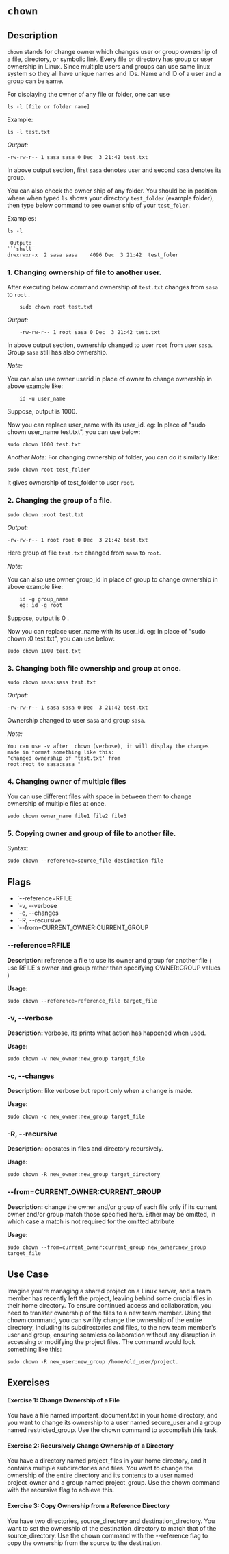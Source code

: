 # `chown`

## Description

`chown` stands for change owner which changes user or group ownership of a file, directory, or symbolic link. Every file or directory has group or user ownership in Linux. Since multiple users and groups can use same linux system so they all have unique names and IDs. Name and ID of a user and a group can be same. 

For displaying the owner of any file or folder, one can use 
```shell
ls -l [file or folder name]
```

Example: 

```shell
ls -l test.txt 
```

_Output:_
```shell
-rw-rw-r-- 1 sasa sasa 0 Dec  3 21:42 test.txt
```

In above output section, first `sasa` denotes user and second `sasa` denotes its group.



You can also check the owner ship of any folder. You should be in position where when typed `ls` shows your directory `test_folder` (example folder), then type below command to see owner ship of your `test_foler`.

Examples: 
```shell
ls -l 

_Output:_
```shell
drwxrwxr-x  2 sasa sasa    4096 Dec  3 21:42  test_foler

```

### 1. Changing ownership of file to another user.

 After executing below command ownership of `test.txt` changes from `sasa` to `root` .

```shell
    sudo chown root test.txt
```

_Output:_
```shell
    -rw-rw-r-- 1 root sasa 0 Dec  3 21:42 test.txt

```

In above output section, ownership changed to user `root` from user `sasa`. Group `sasa` still has also ownership. 

_Note:_

You can also use owner userid in place of owner to change ownership in above example like: 
    
```shell
    id -u user_name
```
Suppose, output is 1000.

Now you can replace user_name with its user_id. 
eg: In place of "sudo chown user_name test.txt", you can use below:

```shell
sudo chown 1000 test.txt

```

_Another Note:_
For changing ownership of folder, you can do it similarly like:

```shell
sudo chown root test_folder
```
It gives ownership of test_folder to user `root`.
 

### 2. Changing the group of a file. 

```shell
sudo chown :root test.txt
```

_Output:_
```shell
-rw-rw-r-- 1 root root 0 Dec  3 21:42 test.txt

```

Here group of file `test.txt` changed from `sasa` to `root`.


_Note:_

You can also use owner group_id in place of group to change ownership in above example like: 
    
```shell
    id -g group_name
    eg: id -g root
```
Suppose, output is 0 .

Now you can replace user_name with its user_id. 
eg: In place of "sudo chown :0 test.txt", you can use below:

```shell
sudo chown 1000 test.txt

```

### 3. Changing both file ownership and group at once. 

```shell
sudo chown sasa:sasa test.txt
```

_Output:_
```shell
-rw-rw-r-- 1 sasa sasa 0 Dec  3 21:42 test.txt

```

Ownership changed to user `sasa` and  group `sasa`.

_Note:_
```shell
You can use -v after  chown (verbose), it will display the changes made in format something like this: 
"changed ownership of 'test.txt' from 
root:root to sasa:sasa "
```

### 4. Changing owner of multiple files 
You can use different files with space in between them to change ownership of multiple files at once. 

```shell
sudo chown owner_name file1 file2 file3 
```
### 5. Copying owner and group of file to another file. 

Syntax: 
```shell
sudo chown --reference=source_file destination file
```


## Flags
-   `--reference=RFILE 
-   `-v, --verbose 
-   `-c, --changes 
-   `-R, --recursive
-   `--from=CURRENT_OWNER:CURRENT_GROUP


### --reference=RFILE

**Description:** reference a file to use its owner and group for another file ( use RFILE's owner and group rather than specifying OWNER:GROUP values )

**Usage:** 
```shell
sudo chown --reference=reference_file target_file
```


### -v, --verbose

**Description:** verbose, its prints what action has happened when used.

**Usage:** 
```shell
sudo chown -v new_owner:new_group target_file

```


### -c, --changes

**Description:** like verbose but report only when a change is made.

**Usage:** 
```shell
sudo chown -c new_owner:new_group target_file

```



### -R, --recursive

**Description:** operates in files and directory recursively.

**Usage:** 
```shell
sudo chown -R new_owner:new_group target_directory
```


### --from=CURRENT_OWNER:CURRENT_GROUP

**Description:** change the owner and/or group of each file only if its current owner and/or group match those  specified  here. Either may be omitted, in which case a match is not required for the omitted attribute

**Usage:** 
```shell
sudo chown --from=current_owner:current_group new_owner:new_group target_file

```

## Use Case
Imagine you're managing a shared project on a Linux server, and a team member has recently left the project, leaving behind some crucial files in their home directory. To ensure continued access and collaboration, you need to transfer ownership of the files to a new team member. Using the chown command, you can swiftly change the ownership of the entire directory, including its subdirectories and files, to the new team member's user and group, ensuring seamless collaboration without any disruption in accessing or modifying the project files. The command would look something like this: 

    sudo chown -R new_user:new_group /home/old_user/project.



## Exercises

####  Exercise 1: Change Ownership of a File

You have a file named important_document.txt in your home directory, and you want to change its ownership to a user named secure_user and a group named restricted_group. Use the chown command to accomplish this task.

####  Exercise 2: Recursively Change Ownership of a Directory

You have a directory named project_files in your home directory, and it contains multiple subdirectories and files. You want to change the ownership of the entire directory and its contents to a user named project_owner and a group named project_group. Use the chown command with the recursive flag to achieve this.

####  Exercise 3: Copy Ownership from a Reference Directory

You have two directories, source_directory and destination_directory. You want to set the ownership of the destination_directory to match that of the source_directory. Use the chown command with the --reference flag to copy the ownership from the source to the destination.